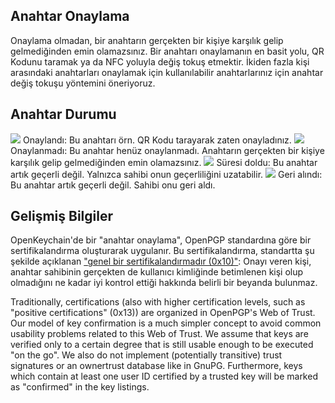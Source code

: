 [//]: # (NOTE: Please put every sentence in its own line, Transifex puts every line in its own translation field!)

## Anahtar Onaylama
Onaylama olmadan, bir anahtarın gerçekten bir kişiye karşılık gelip gelmediğinden emin olamazsınız.
Bir anahtarı onaylamanın en basit yolu, QR Kodunu taramak ya da NFC yoluyla değiş tokuş etmektir.
İkiden fazla kişi arasındaki anahtarları onaylamak için kullanılabilir anahtarlarınız için anahtar değiş tokuşu yöntemini öneriyoruz.

## Anahtar Durumu

<img src="status_signature_verified_cutout_24dp"/>  
Onaylandı: Bu anahtarı örn. QR Kodu tarayarak zaten onayladınız.  
<img src="status_signature_unverified_cutout_24dp"/>  
Onaylanmadı: Bu anahtar henüz onaylanmadı. Anahtarın gerçekten bir kişiye karşılık gelip gelmediğinden emin olamazsınız.  
<img src="status_signature_expired_cutout_24dp"/>  
Süresi doldu: Bu anahtar artık geçerli değil. Yalnızca sahibi onun geçerliliğini uzatabilir.  
<img src="status_signature_revoked_cutout_24dp"/>  
Geri alındı: Bu anahtar artık geçerli değil. Sahibi onu geri aldı.

## Gelişmiş Bilgiler
OpenKeychain'de bir "anahtar onaylama", OpenPGP standardına göre bir sertifikalandırma oluşturarak uygulanır.
Bu sertifikalandırma, standartta şu şekilde açıklanan ["genel bir sertifikalandırmadır (0x10)"](http://tools.ietf.org/html/rfc4880#section-5.2.1):
Onayı veren kişi, anahtar sahibinin gerçekten de kullanıcı kimliğinde betimlenen kişi olup olmadığını ne kadar iyi kontrol ettiği hakkında belirli bir beyanda bulunmaz.

Traditionally, certifications (also with higher certification levels, such as "positive certifications" (0x13)) are organized in OpenPGP's Web of Trust.
Our model of key confirmation is a much simpler concept to avoid common usability problems related to this Web of Trust.
We assume that keys are verified only to a certain degree that is still usable enough to be executed "on the go".
We also do not implement (potentially transitive) trust signatures or an ownertrust database like in GnuPG.
Furthermore, keys which contain at least one user ID certified by a trusted key will be marked as "confirmed" in the key listings.